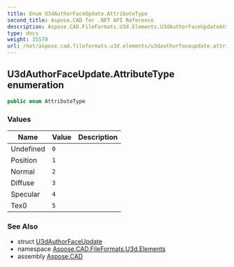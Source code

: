 ```yaml
---
title: Enum U3dAuthorFaceUpdate.AttributeType
second_title: Aspose.CAD for .NET API Reference
description: Aspose.CAD.FileFormats.U3d.Elements.U3dAuthorFaceUpdateAttributeType enum. 
type: docs
weight: 35570
url: /net/aspose.cad.fileformats.u3d.elements/u3dauthorfaceupdate.attributetype/
---
```

## U3dAuthorFaceUpdate.AttributeType enumeration

```csharp
public enum AttributeType
```

### Values

| Name | Value | Description |
| --- | --- | --- |
| Undefined | `0` |  |
| Position | `1` |  |
| Normal | `2` |  |
| Diffuse | `3` |  |
| Specular | `4` |  |
| Tex0 | `5` |  |

### See Also

* struct [U3dAuthorFaceUpdate](../u3dauthorfaceupdate/)
* namespace [Aspose.CAD.FileFormats.U3d.Elements](../../aspose.cad.fileformats.u3d.elements/)
* assembly [Aspose.CAD](../../)


